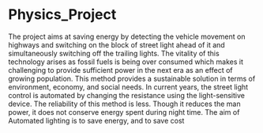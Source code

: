# Physics_Project
The project aims at saving energy by detecting the vehicle movement on highways and switching on the block of street light ahead of it and simultaneously switching off the trailing lights. The vitality of this technology arises as fossil fuels is being over consumed which makes it challenging to provide sufficient power in the next era as an effect of growing population. This method provides a sustainable solution in terms of environment, economy, and social needs. In current years, the street light control is automated by changing the resistance using the light-sensitive device. The reliability of this method is less. Though it reduces the man power, it does not conserve energy spent during night time. The aim of Automated lighting is to save energy, and to save cost

